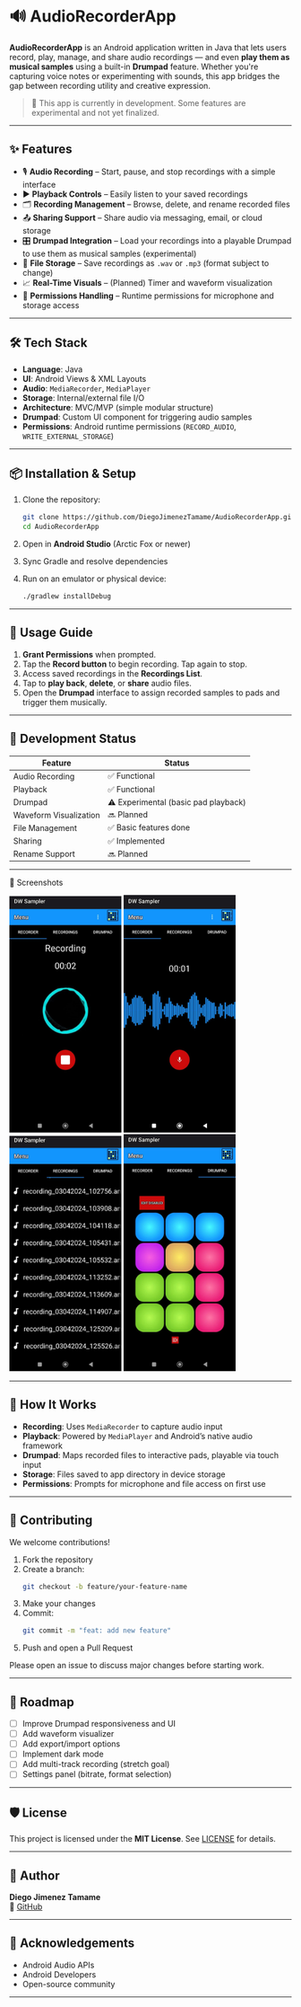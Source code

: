 # 🔊 AudioRecorderApp

**AudioRecorderApp** is an Android application written in Java that lets users record, play, manage, and share audio recordings — and even **play them as musical samples** using a built-in **Drumpad** feature. Whether you're capturing voice notes or experimenting with sounds, this app bridges the gap between recording utility and creative expression.

> 🚧 This app is currently in development. Some features are experimental and not yet finalized.

---

## ✨ Features

- 🎙️ **Audio Recording** – Start, pause, and stop recordings with a simple interface
- ▶️ **Playback Controls** – Easily listen to your saved recordings
- 🗂️ **Recording Management** – Browse, delete, and rename recorded files
- 📤 **Sharing Support** – Share audio via messaging, email, or cloud storage
- 🎛️ **Drumpad Integration** – Load your recordings into a playable Drumpad to use them as musical samples (experimental)
- 📁 **File Storage** – Save recordings as `.wav` or `.mp3` (format subject to change)
- 📈 **Real-Time Visuals** – (Planned) Timer and waveform visualization
- 🔐 **Permissions Handling** – Runtime permissions for microphone and storage access

---

## 🛠 Tech Stack

- **Language**: Java
- **UI**: Android Views & XML Layouts
- **Audio**: `MediaRecorder`, `MediaPlayer`
- **Storage**: Internal/external file I/O
- **Architecture**: MVC/MVP (simple modular structure)
- **Drumpad**: Custom UI component for triggering audio samples
- **Permissions**: Android runtime permissions (`RECORD_AUDIO`, `WRITE_EXTERNAL_STORAGE`)

---

## 📦 Installation & Setup

1. Clone the repository:
   ```bash
   git clone https://github.com/DiegoJimenezTamame/AudioRecorderApp.git
   cd AudioRecorderApp
   ```

2. Open in **Android Studio** (Arctic Fox or newer)

3. Sync Gradle and resolve dependencies

4. Run on an emulator or physical device:
   ```bash
   ./gradlew installDebug
   ```

---

## 🔧 Usage Guide

1. **Grant Permissions** when prompted.
2. Tap the **Record button** to begin recording. Tap again to stop.
3. Access saved recordings in the **Recordings List**.
4. Tap to **play back**, **delete**, or **share** audio files.
5. Open the **Drumpad** interface to assign recorded samples to pads and trigger them musically.

---

## 🧪 Development Status

| Feature             | Status              |
|---------------------|---------------------|
| Audio Recording     | ✅ Functional        |
| Playback            | ✅ Functional        |
| Drumpad             | ⚠️ Experimental (basic pad playback) |
| Waveform Visualization | 🔜 Planned      |
| File Management     | ✅ Basic features done |
| Sharing             | ✅ Implemented      |
| Rename Support      | 🔜 Planned          |

---

📸 Screenshots
<p float="left"> 
  <img src="screenshots/Recorder.jpeg" width="200"/> 
  <img src="screenshots/Playback.jpeg" width="200"/>
  <img src="screenshots/Files.jpeg" width="200"/> 
  <img src="screenshots/Drumpad.jpeg" width="200"/> 
</p>

---

## 🧩 How It Works

- **Recording**: Uses `MediaRecorder` to capture audio input
- **Playback**: Powered by `MediaPlayer` and Android’s native audio framework
- **Drumpad**: Maps recorded files to interactive pads, playable via touch input
- **Storage**: Files saved to app directory in device storage
- **Permissions**: Prompts for microphone and file access on first use

---

## 🤝 Contributing

We welcome contributions!

1. Fork the repository  
2. Create a branch:
   ```bash
   git checkout -b feature/your-feature-name
   ```
3. Make your changes  
4. Commit:
   ```bash
   git commit -m "feat: add new feature"
   ```
5. Push and open a Pull Request

Please open an issue to discuss major changes before starting work.

---

## 🚀 Roadmap

- [ ] Improve Drumpad responsiveness and UI
- [ ] Add waveform visualizer
- [ ] Add export/import options
- [ ] Implement dark mode
- [ ] Add multi-track recording (stretch goal)
- [ ] Settings panel (bitrate, format selection)

---

## 🛡 License

This project is licensed under the **MIT License**. See [LICENSE](LICENSE) for details.

---

## 👤 Author

**Diego Jimenez Tamame**  
📂 [GitHub](https://github.com/DiegoJimenezTamame)

---

## 🙏 Acknowledgements

- Android Audio APIs
- Android Developers
- Open-source community

---



